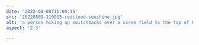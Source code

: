 ```yaml
---
date: '2022-08-08T11:00:15'
src: '20220808-110015-redcloud-sunshine.jpg'
alt: 'a person hiking up switchbacks over a scree field to the top of Redcloud Peak'
aspect: '2:3'

---
```


